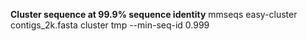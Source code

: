 **Cluster sequence at 99.9% sequence identity**
    mmseqs easy-cluster contigs_2k.fasta cluster tmp --min-seq-id 0.999
